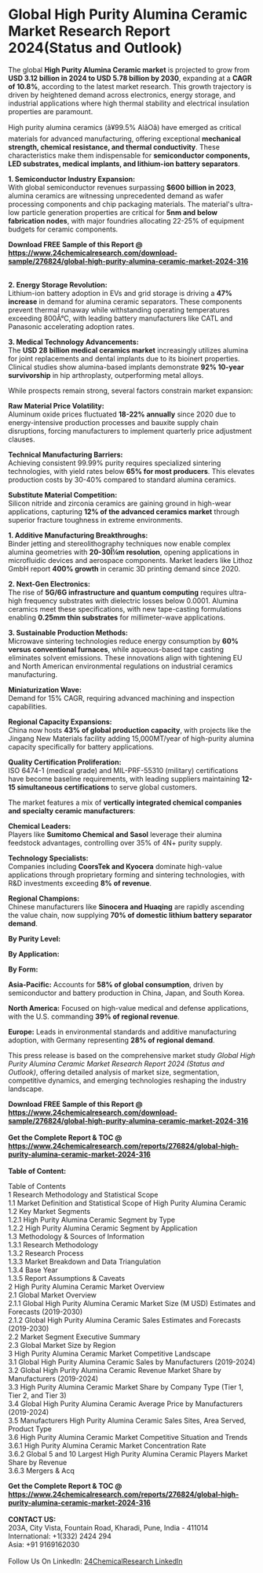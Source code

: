 <h1>Global High Purity Alumina Ceramic Market Research Report 2024(Status and Outlook)</h1><p>The global <strong>High Purity Alumina Ceramic market</strong> is projected to grow from <strong>USD 3.12 billion in 2024 to USD 5.78 billion by 2030</strong>, expanding at a <strong>CAGR of 10.8%</strong>, according to the latest market research. This growth trajectory is driven by heightened demand across electronics, energy storage, and industrial applications where high thermal stability and electrical insulation properties are paramount.</p><p>High purity alumina ceramics (â¥99.5% AlâOâ) have emerged as critical materials for advanced manufacturing, offering exceptional <strong>mechanical strength, chemical resistance, and thermal conductivity</strong>. These characteristics make them indispensable for <strong>semiconductor components, LED substrates, medical implants, and lithium-ion battery separators</strong>.</p><p><strong>1. Semiconductor Industry Expansion:</strong><br>
With global semiconductor revenues surpassing <strong>$600 billion in 2023</strong>, alumina ceramics are witnessing unprecedented demand as wafer processing components and chip packaging materials. The material's ultra-low particle generation properties are critical for <strong>5nm and below fabrication nodes</strong>, with major foundries allocating 22-25% of equipment budgets for ceramic components.</p><div><b>Download FREE Sample of this Report @ 
            <a href="https://www.24chemicalresearch.com/download-sample/276824/global-high-purity-alumina-ceramic-market-2024-316">
            https://www.24chemicalresearch.com/download-sample/276824/global-high-purity-alumina-ceramic-market-2024-316</a></b></div><br><p><strong>2. Energy Storage Revolution:</strong><br>
Lithium-ion battery adoption in EVs and grid storage is driving a <strong>47% increase</strong> in demand for alumina ceramic separators. These components prevent thermal runaway while withstanding operating temperatures exceeding 800Â°C, with leading battery manufacturers like CATL and Panasonic accelerating adoption rates.</p><p><strong>3. Medical Technology Advancements:</strong><br>
The <strong>USD 28 billion medical ceramics market</strong> increasingly utilizes alumina for joint replacements and dental implants due to its bioinert properties. Clinical studies show alumina-based implants demonstrate <strong>92% 10-year survivorship</strong> in hip arthroplasty, outperforming metal alloys.</p><p>While prospects remain strong, several factors constrain market expansion:</p><p><strong>Raw Material Price Volatility:</strong><br>
	Aluminum oxide prices fluctuated <strong>18-22% annually</strong> since 2020 due to energy-intensive production processes and bauxite supply chain disruptions, forcing manufacturers to implement quarterly price adjustment clauses.</p><p><strong>Technical Manufacturing Barriers:</strong><br>
	Achieving consistent 99.99% purity requires specialized sintering technologies, with yield rates below <strong>65% for most producers</strong>. This elevates production costs by 30-40% compared to standard alumina ceramics.</p><p><strong>Substitute Material Competition:</strong><br>
	Silicon nitride and zirconia ceramics are gaining ground in high-wear applications, capturing <strong>12% of the advanced ceramics market</strong> through superior fracture toughness in extreme environments.</p><p><strong>1. Additive Manufacturing Breakthroughs:</strong><br>
Binder jetting and stereolithography techniques now enable complex alumina geometries with <strong>20-30Î¼m resolution</strong>, opening applications in microfluidic devices and aerospace components. Market leaders like Lithoz GmbH report <strong>400% growth</strong> in ceramic 3D printing demand since 2020.</p><p><strong>2. Next-Gen Electronics:</strong><br>
The rise of <strong>5G/6G infrastructure and quantum computing</strong> requires ultra-high frequency substrates with dielectric losses below 0.0001. Alumina ceramics meet these specifications, with new tape-casting formulations enabling <strong>0.25mm thin substrates</strong> for millimeter-wave applications.</p><p><strong>3. Sustainable Production Methods:</strong><br>
Microwave sintering technologies reduce energy consumption by <strong>60% versus conventional furnaces</strong>, while aqueous-based tape casting eliminates solvent emissions. These innovations align with tightening EU and North American environmental regulations on industrial ceramics manufacturing.</p><p><strong>Miniaturization Wave:</strong><br>
	Demand for 15% CAGR, requiring advanced machining and inspection capabilities.</p><p><strong>Regional Capacity Expansions:</strong><br>
	China now hosts <strong>43% of global production capacity</strong>, with projects like the Jingang New Materials facility adding 15,000MT/year of high-purity alumina capacity specifically for battery applications.</p><p><strong>Quality Certification Proliferation:</strong><br>
	ISO 6474-1 (medical grade) and MIL-PRF-55310 (military) certifications have become baseline requirements, with leading suppliers maintaining <strong>12-15 simultaneous certifications</strong> to serve global customers.</p><p>The market features a mix of <strong>vertically integrated chemical companies and specialty ceramic manufacturers</strong>:</p><p><strong>Chemical Leaders:</strong><br>
	Players like <strong>Sumitomo Chemical and Sasol</strong> leverage their alumina feedstock advantages, controlling over 35% of 4N+ purity supply.</p><p><strong>Technology Specialists:</strong><br>
	Companies including <strong>CoorsTek and Kyocera</strong> dominate high-value applications through proprietary forming and sintering technologies, with R&amp;D investments exceeding <strong>8% of revenue</strong>.</p><p><strong>Regional Champions:</strong><br>
	Chinese manufacturers like <strong>Sinocera and Huaqing</strong> are rapidly ascending the value chain, now supplying <strong>70% of domestic lithium battery separator demand</strong>.</p><p><strong>By Purity Level:</strong></p><p><strong>By Application:</strong></p><p><strong>By Form:</strong></p><p><strong>Asia-Pacific:</strong> Accounts for <strong>58% of global consumption</strong>, driven by semiconductor and battery production in China, Japan, and South Korea.</p><p><strong>North America:</strong> Focused on high-value medical and defense applications, with the U.S. commanding <strong>39% of regional revenue</strong>.</p><p><strong>Europe:</strong> Leads in environmental standards and additive manufacturing adoption, with Germany representing <strong>28% of regional demand</strong>.</p><p>This press release is based on the comprehensive market study <em>Global High Purity Alumina Ceramic Market Research Report 2024 (Status and Outlook)</em>, offering detailed analysis of market size, segmentation, competitive dynamics, and emerging technologies reshaping the industry landscape.</p><div><b>Download FREE Sample of this Report @ 
            <a href="https://www.24chemicalresearch.com/download-sample/276824/global-high-purity-alumina-ceramic-market-2024-316">
            https://www.24chemicalresearch.com/download-sample/276824/global-high-purity-alumina-ceramic-market-2024-316</a></b></div><br><div><b>Get the Complete Report & TOC @ 
            <a href="https://www.24chemicalresearch.com/reports/276824/global-high-purity-alumina-ceramic-market-2024-316">
            https://www.24chemicalresearch.com/reports/276824/global-high-purity-alumina-ceramic-market-2024-316</a></b></div><br>
            <b>Table of Content:</b><p>Table of Contents<br />
1 Research Methodology and Statistical Scope<br />
1.1 Market Definition and Statistical Scope of High Purity Alumina Ceramic<br />
1.2 Key Market Segments<br />
1.2.1 High Purity Alumina Ceramic Segment by Type<br />
1.2.2 High Purity Alumina Ceramic Segment by Application<br />
1.3 Methodology & Sources of Information<br />
1.3.1 Research Methodology<br />
1.3.2 Research Process<br />
1.3.3 Market Breakdown and Data Triangulation<br />
1.3.4 Base Year<br />
1.3.5 Report Assumptions & Caveats<br />
2 High Purity Alumina Ceramic Market Overview<br />
2.1 Global Market Overview<br />
2.1.1 Global High Purity Alumina Ceramic Market Size (M USD) Estimates and Forecasts (2019-2030)<br />
2.1.2 Global High Purity Alumina Ceramic Sales Estimates and Forecasts (2019-2030)<br />
2.2 Market Segment Executive Summary<br />
2.3 Global Market Size by Region<br />
3 High Purity Alumina Ceramic Market Competitive Landscape<br />
3.1 Global High Purity Alumina Ceramic Sales by Manufacturers (2019-2024)<br />
3.2 Global High Purity Alumina Ceramic Revenue Market Share by Manufacturers (2019-2024)<br />
3.3 High Purity Alumina Ceramic Market Share by Company Type (Tier 1, Tier 2, and Tier 3)<br />
3.4 Global High Purity Alumina Ceramic Average Price by Manufacturers (2019-2024)<br />
3.5 Manufacturers High Purity Alumina Ceramic Sales Sites, Area Served, Product Type<br />
3.6 High Purity Alumina Ceramic Market Competitive Situation and Trends<br />
3.6.1 High Purity Alumina Ceramic Market Concentration Rate<br />
3.6.2 Global 5 and 10 Largest High Purity Alumina Ceramic Players Market Share by Revenue<br />
3.6.3 Mergers & Acq</p><div><b>Get the Complete Report & TOC @ 
            <a href="https://www.24chemicalresearch.com/reports/276824/global-high-purity-alumina-ceramic-market-2024-316">
            https://www.24chemicalresearch.com/reports/276824/global-high-purity-alumina-ceramic-market-2024-316</a></b></div><br><b>CONTACT US:</b><br>
            203A, City Vista, Fountain Road, Kharadi, Pune, India - 411014<br>
            International: +1(332) 2424 294<br>
            Asia: +91 9169162030 <br><br>
            Follow Us On LinkedIn: <a href="https://www.linkedin.com/company/24chemicalresearch/">24ChemicalResearch LinkedIn</a>